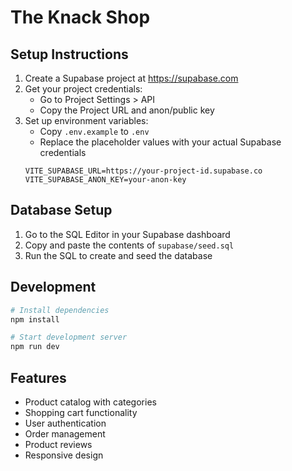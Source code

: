 # The Knack Shop

## Setup Instructions

1. Create a Supabase project at https://supabase.com
2. Get your project credentials:
   - Go to Project Settings > API
   - Copy the Project URL and anon/public key
3. Set up environment variables:
   - Copy `.env.example` to `.env`
   - Replace the placeholder values with your actual Supabase credentials
   ```
   VITE_SUPABASE_URL=https://your-project-id.supabase.co
   VITE_SUPABASE_ANON_KEY=your-anon-key
   ```

## Database Setup

1. Go to the SQL Editor in your Supabase dashboard
2. Copy and paste the contents of `supabase/seed.sql`
3. Run the SQL to create and seed the database

## Development

```bash
# Install dependencies
npm install

# Start development server
npm run dev
```

## Features

- Product catalog with categories
- Shopping cart functionality
- User authentication
- Order management
- Product reviews
- Responsive design